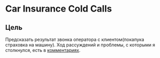 # Car Insurance Cold Calls

## Цель

Предсказать результат звонка оператора с клиентом(покапука страховка на машину). Ход рассуждений и проблемы, с которыми я столкнулся, есть в [комментариях](https://github.com/Ivan-Batyanovsky/ML-course/blob/master/Insurance/Data%20Visualization%20from%20%D0%A1arInsurance.ipynb).


